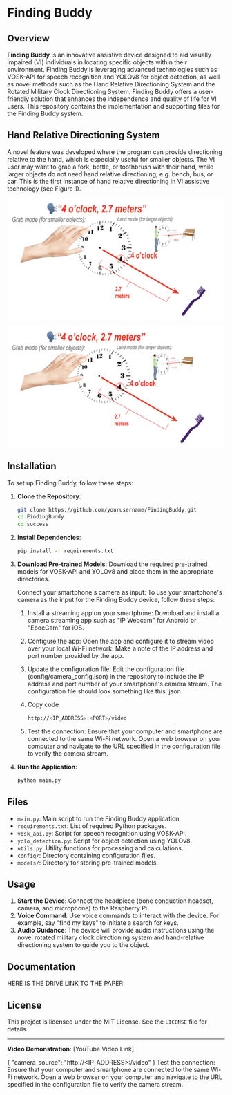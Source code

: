 # Finding Buddy

## Overview
**Finding Buddy** is an innovative assistive device designed to aid visually impaired (VI) individuals in locating specific objects within their environment. Finding Buddy is leveraging advanced technologies such as VOSK-API for speech recognition and YOLOv8 for object detection, as well as novel methods such as the Hand Relative Directioning System and the Rotated Military Clock Directioning System. Finding Buddy offers a user-friendly solution that enhances the independence and quality of life for VI users. This repository contains the implementation and supporting files for the Finding Buddy system.

## Hand Relative Directioning System
A novel feature was developed where the program can provide directioning relative to the hand, which is especially useful for smaller objects. The VI user may want to grab a fork, bottle, or toothbrush with their hand, while larger objects do not need hand relative directioning, e.g. bench, bus, or car. This is the first instance of hand relative directioning in VI assistive technology (see Figure 1).
    
![Figure 1](images/figure1.png)

<img src="images/figure1.png" alt="Figure 1" width="500"/>



## Installation
To set up Finding Buddy, follow these steps:

1. **Clone the Repository**:
    ```bash
    git clone https://github.com/yourusername/FindingBuddy.git
    cd FindingBuddy
    cd success
    ```

2. **Install Dependencies**:
    ```bash
    pip install -r requirements.txt
    ```

3. **Download Pre-trained Models**:
    Download the required pre-trained models for VOSK-API and YOLOv8 and place them in the appropriate directories.

   Connect your smartphone's camera as input:
   To use your smartphone's camera as the input for the Finding Buddy device, follow these steps:

    1. Install a streaming app on your smartphone: Download and install a camera streaming app such as "IP Webcam" for Android or "EpocCam" for iOS.
    2. Configure the app: Open the app and configure it to stream video over your local Wi-Fi network. Make a note of the IP address and port number provided by the app.
    3. Update the configuration file: Edit the configuration file (config/camera_config.json) in the repository to include the IP address and port number of your smartphone's camera stream. The configuration file should look something like this:
json
    4. Copy code
   
        ```bash
        http://<IP_ADDRESS>:<PORT>/video
        ```

    6. Test the connection: Ensure that your computer and smartphone are connected to the same Wi-Fi network. Open a web browser on your computer and navigate to the URL specified in the configuration file to verify the camera stream.

6. **Run the Application**:
    ```bash
    python main.py
    ```

## Files
- `main.py`: Main script to run the Finding Buddy application.
- `requirements.txt`: List of required Python packages.
- `vosk_api.py`: Script for speech recognition using VOSK-API.
- `yolo_detection.py`: Script for object detection using YOLOv8.
- `utils.py`: Utility functions for processing and calculations.
- `config/`: Directory containing configuration files.
- `models/`: Directory for storing pre-trained models.

## Usage
1. **Start the Device**:
    Connect the headpiece (bone conduction headset, camera, and microphone) to the Raspberry Pi.
2. **Voice Command**:
    Use voice commands to interact with the device. For example, say "find my keys" to initiate a search for keys.
3. **Audio Guidance**:
    The device will provide audio instructions using the novel rotated military clock directioning system and hand-relative directioning system to guide you to the object.

## Documentation
HERE IS THE DRIVE LINK TO THE PAPER

## License
This project is licensed under the MIT License. See the `LICENSE` file for details.

---

**Video Demonstration**: [YouTube Video Link]

{
    "camera_source": "http://<IP_ADDRESS>:<PORT>/video"
}
Test the connection: Ensure that your computer and smartphone are connected to the same Wi-Fi network. Open a web browser on your computer and navigate to the URL specified in the configuration file to verify the camera stream.
